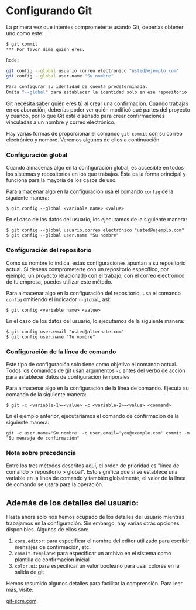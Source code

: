 # Configurando Git

La primera vez que intentes comprometerte usando Git, deberías obtener uno como este:

```bash
$ git commit
*** Por favor dime quién eres.

Rode:

git config --global usuario.correo electrónico "usted@ejemplo.com"
git config --global user.name "Su nombre"

Para configurar su identidad de cuenta predeterminada.
Omita "--global" para establecer la identidad solo en ese repositorio
```

Git necesita saber quién eres tú al crear una confirmación. Cuando trabajas en colaboración, deberías poder ver quién modificó qué partes del proyecto y cuándo, por lo que Git está diseñado para crear confirmaciones vinculadas a un nombre y correo electrónico.

Hay varias formas de proporcionar el comando `git commit` con su correo electrónico y nombre. Veremos algunos de ellos a continuación.

### Configuración global

Cuando almacenas algo en la configuración global, es accesible en todos los sistemas y repositorios en los que trabajas. Esta es la forma principal y funciona para la mayoría de los casos de uso.

Para almacenar algo en la configuración usa el comando `config` de la siguiente manera:

`$ git config --global <variable name> <value>`

En el caso de los datos del usuario, los ejecutamos de la siguiente manera:

```
$ git config --global usuario.correo electrónico "usted@ejemplo.com"
$ git config --global user.name "Su nombre"
```

### Configuración del repositorio

Como su nombre lo indica, estas configuraciones apuntan a su repositorio actual. Si deseas comprometerte con un repositorio específico, por ejemplo, un proyecto relacionado con el trabajo, con el correo electrónico de tu empresa, puedes utilizar este método.

Para almacenar algo en la configuración del repositorio, usa el comando `config` omitiendo el indicador `--global`, así:

`$ git config <variable name> <value>`

En el caso de los datos del usuario, lo ejecutamos de la siguiente manera:

```
$ git config user.email "usted@alternate.com"
$ git config user.name "Tu nombre"
```

### Configuración de la línea de comando

Este tipo de configuración solo tiene como objetivo el comando actual. Todos los comandos de git usan argumentos `-c` antes del verbo de acción para establecer datos de configuración temporales

Para almacenar algo en la configuración de la línea de comando. Ejecuta su comando de la siguiente manera:

`$ git -c <variable-1>=<value> -c <variable-2>=<value> <command>`

En el ejemplo anterior, ejecutaríamos el comando de confirmación de la siguiente manera:

`git -c user.name='Su nombre' -c user.email='you@example.com' commit -m "Su mensaje de confirmación"`

### Nota sobre precedencia

Entre los tres métodos descritos aquí, el orden de prioridad es "línea de comando > repositorio > global". Esto significa que si se establece una variable en la línea de comando y también globalmente, el valor de la línea de comando se usará para la operación.

## Además de los detalles del usuario:

Hasta ahora solo nos hemos ocupado de los detalles del usuario mientras trabajamos en la configuración. Sin embargo, hay varias otras opciones disponibles. Algunos de ellos son:

1. `core.editor`: para especificar el nombre del editor utilizado para escribir mensajes de confirmación, etc.
2. `commit.template`: para especificar un archivo en el sistema como plantilla de confirmación inicial
3. `color.ui`: para especificar un valor booleano para usar colores en la salida de git

Hemos resumido algunos detalles para facilitar la comprensión. Para leer más, visite:

[git-scm.com](https://git-scm.com/book/en/v2/Customizing-Git-Git-Configuration).
